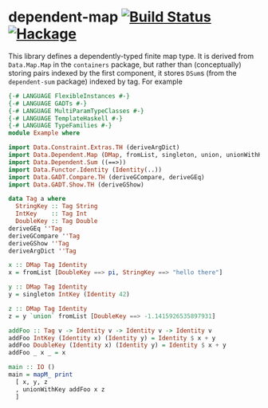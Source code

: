 dependent-map [![Build Status](https://github.com/obsidiansystems/dependent-map/actions/workflows/haskell-ci.yml/badge.svg)](https://github.com/obsidiansystems/dependent-map/actions/workflows/haskell-ci.yml) [![Hackage](https://img.shields.io/hackage/v/dependent-map.svg)](http://hackage.haskell.org/package/dependent-map)
==============

This library defines a dependently-typed finite map type. It is derived from `Data.Map.Map` in the `containers` package, but rather than (conceptually) storing pairs indexed by the first component, it stores `DSum`s (from the `dependent-sum` package) indexed by tag. For example

```haskell
{-# LANGUAGE FlexibleInstances #-}
{-# LANGUAGE GADTs #-}
{-# LANGUAGE MultiParamTypeClasses #-}
{-# LANGUAGE TemplateHaskell #-}
{-# LANGUAGE TypeFamilies #-}
module Example where

import Data.Constraint.Extras.TH (deriveArgDict)
import Data.Dependent.Map (DMap, fromList, singleton, union, unionWithKey)
import Data.Dependent.Sum ((==>))
import Data.Functor.Identity (Identity(..))
import Data.GADT.Compare.TH (deriveGCompare, deriveGEq)
import Data.GADT.Show.TH (deriveGShow)

data Tag a where
  StringKey :: Tag String
  IntKey    :: Tag Int
  DoubleKey :: Tag Double
deriveGEq ''Tag
deriveGCompare ''Tag
deriveGShow ''Tag
deriveArgDict ''Tag

x :: DMap Tag Identity
x = fromList [DoubleKey ==> pi, StringKey ==> "hello there"]

y :: DMap Tag Identity
y = singleton IntKey (Identity 42)

z :: DMap Tag Identity
z = y `union` fromList [DoubleKey ==> -1.1415926535897931]

addFoo :: Tag v -> Identity v -> Identity v -> Identity v
addFoo IntKey (Identity x) (Identity y) = Identity $ x + y
addFoo DoubleKey (Identity x) (Identity y) = Identity $ x + y
addFoo _ x _ = x

main :: IO ()
main = mapM_ print
  [ x, y, z
  , unionWithKey addFoo x z
  ]
```
